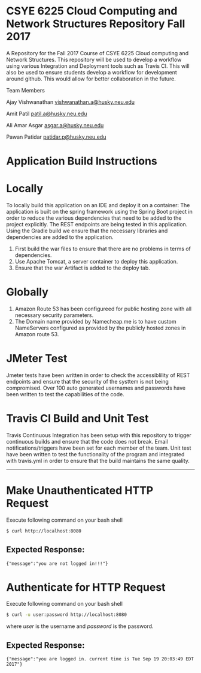 # CSYE 6225 Cloud Computing and Network Structures Repository Fall 2017

A Repository for the Fall 2017 Course of CSYE 6225 Cloud computing and Network Structures. This repository will be used to develop a workflow using various Integration and Deployment tools such as Travis CI.
This will also be used to ensure students develop a workflow for development around github. This would allow for better collaboration in the future.

Team Members

Ajay Vishwanathan  vishwanathan.a@husky.neu.edu

Amit Patil         patil.a@husky.neu.edu

Ali Amar Asgar     asgar.a@husky.neu.edu

Pawan Patidar      patidar.p@husky.neu.edu

# Application Build Instructions  
# Locally 
To locally build this application on an IDE and deploy it on a container:
The application is built on the spring framework using the Spring Boot project in order to reduce the various dependencies that need to be added to the project explicitly. The REST endpoints are being tested in this application. Using the Gradle build we ensure that the necessary libraries and dependencies are added to the application. 
1. First build the war files to ensure that there are no problems in terms of dependencies.
2. Use Apache Tomcat, a server container to deploy this application.
3. Ensure that the war Artifact is added to the deploy tab.

# Globally
1. Amazon Route 53 has been configureed for public hosting zone with all necessary security parameters.
2. The Domain name provided by Namecheap.me is to have custom NameServers configured as provided by the publicly hosted zones in Amazon route 53.

# JMeter Test
Jmeter tests have been written in order to check the accessiblility of REST endpoints and ensure that the security of the systtem is not being compromised. Over 100 auto generated usernames and passwords have been written to test the capabilities of the code.

# Travis CI Build and Unit Test
Travis Continuous Integration has been setup with this repository to trigger continuous builds and ensure that the code does not break. Email notifications/triggers have been set  for each member of the team. 
Unit test have been written to test the functionality of the program and integrated with travis.yml in order to ensure that the build maintains the same quality.

----------------------------------------------------------------------------------------------------------------------------
# Make Unauthenticated HTTP Request

Execute following command on your bash shell
``` bash
$ curl http://localhost:8080
```

## Expected Response:
```
{"message":"you are not logged in!!!"}
```

# Authenticate for HTTP Request

Execute following command on your bash shell
``` bash
$ curl -u user:password http://localhost:8080
```

where *user* is the username and *password* is the password.

## Expected Response:
 ```
 {"message":"you are logged in. current time is Tue Sep 19 20:03:49 EDT 2017"}
 ```
